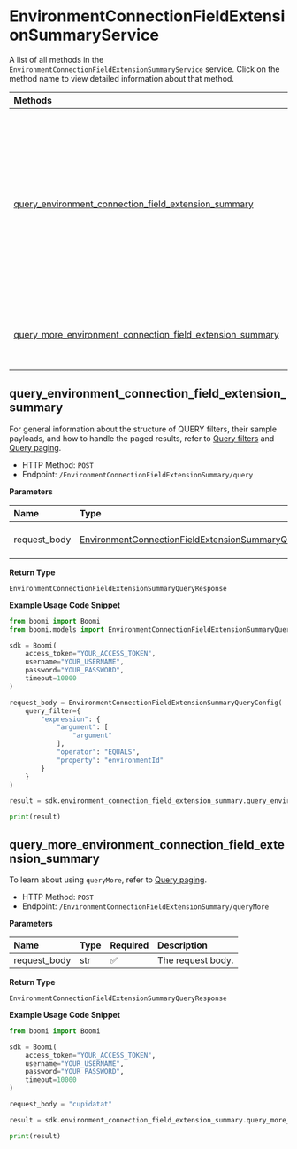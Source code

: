 # EnvironmentConnectionFieldExtensionSummaryService

A list of all methods in the `EnvironmentConnectionFieldExtensionSummaryService` service. Click on the method name to view detailed information about that method.

| Methods                                                                                                                 | Description                                                                                                                                                                                                                                     |
| :---------------------------------------------------------------------------------------------------------------------- | :---------------------------------------------------------------------------------------------------------------------------------------------------------------------------------------------------------------------------------------------- |
| [query_environment_connection_field_extension_summary](#query_environment_connection_field_extension_summary)           | For general information about the structure of QUERY filters, their sample payloads, and how to handle the paged results, refer to [Query filters](#section/Introduction/Query-filters) and [Query paging](#section/Introduction/Query-paging). |
| [query_more_environment_connection_field_extension_summary](#query_more_environment_connection_field_extension_summary) | To learn about using `queryMore`, refer to [Query paging](#section/Introduction/Query-paging).                                                                                                                                                  |

## query_environment_connection_field_extension_summary

For general information about the structure of QUERY filters, their sample payloads, and how to handle the paged results, refer to [Query filters](#section/Introduction/Query-filters) and [Query paging](#section/Introduction/Query-paging).

- HTTP Method: `POST`
- Endpoint: `/EnvironmentConnectionFieldExtensionSummary/query`

**Parameters**

| Name         | Type                                                                                                                        | Required | Description       |
| :----------- | :-------------------------------------------------------------------------------------------------------------------------- | :------- | :---------------- |
| request_body | [EnvironmentConnectionFieldExtensionSummaryQueryConfig](../models/EnvironmentConnectionFieldExtensionSummaryQueryConfig.md) | ❌       | The request body. |

**Return Type**

`EnvironmentConnectionFieldExtensionSummaryQueryResponse`

**Example Usage Code Snippet**

```python
from boomi import Boomi
from boomi.models import EnvironmentConnectionFieldExtensionSummaryQueryConfig

sdk = Boomi(
    access_token="YOUR_ACCESS_TOKEN",
    username="YOUR_USERNAME",
    password="YOUR_PASSWORD",
    timeout=10000
)

request_body = EnvironmentConnectionFieldExtensionSummaryQueryConfig(
    query_filter={
        "expression": {
            "argument": [
                "argument"
            ],
            "operator": "EQUALS",
            "property": "environmentId"
        }
    }
)

result = sdk.environment_connection_field_extension_summary.query_environment_connection_field_extension_summary(request_body=request_body)

print(result)
```

## query_more_environment_connection_field_extension_summary

To learn about using `queryMore`, refer to [Query paging](#section/Introduction/Query-paging).

- HTTP Method: `POST`
- Endpoint: `/EnvironmentConnectionFieldExtensionSummary/queryMore`

**Parameters**

| Name         | Type | Required | Description       |
| :----------- | :--- | :------- | :---------------- |
| request_body | str  | ✅       | The request body. |

**Return Type**

`EnvironmentConnectionFieldExtensionSummaryQueryResponse`

**Example Usage Code Snippet**

```python
from boomi import Boomi

sdk = Boomi(
    access_token="YOUR_ACCESS_TOKEN",
    username="YOUR_USERNAME",
    password="YOUR_PASSWORD",
    timeout=10000
)

request_body = "cupidatat"

result = sdk.environment_connection_field_extension_summary.query_more_environment_connection_field_extension_summary(request_body=request_body)

print(result)
```

